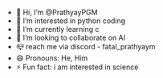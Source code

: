 - 👋 Hi, I’m @PrathyayPGM
- 👀 I’m interested in python coding
- 🌱 I’m currently learning c
- 💞️ I’m looking to collaborate on AI
- 📪 reach me via discord -
  fatal_prathyaym
- 😄 Pronouns: He, Him
- ⚡ Fun fact: i am interested in science

<!---
PrathyayPGM/PrathyayPGM is a ✨ special ✨ repository because its `README.md` (this file) appears on your GitHub profile.
You can click the Preview link to take a look at your changes.
--->
